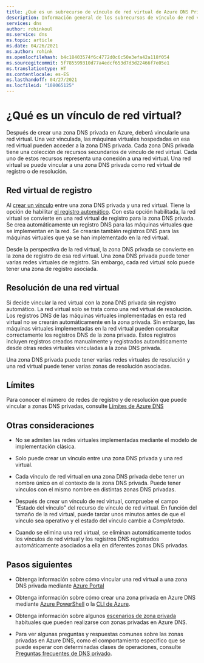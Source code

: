 ```yaml
---
title: ¿Qué es un subrecurso de vínculo de red virtual de Azure DNS Private Zones?
description: Información general de los subrecursos de vínculo de red virtual de una zona privada de Azure DNS
services: dns
author: rohinkoul
ms.service: dns
ms.topic: article
ms.date: 04/26/2021
ms.author: rohink
ms.openlocfilehash: b4c18403574f6c4772d0c6c50e3efa42a118f054
ms.sourcegitcommit: 5f785599310d77a4edcf653d7d3d22466f7e05e1
ms.translationtype: HT
ms.contentlocale: es-ES
ms.lasthandoff: 04/27/2021
ms.locfileid: "108065125"
---
```

# <a name="what-is-a-virtual-network-link"></a>¿Qué es un vínculo de red virtual?

Después de crear una zona DNS privada en Azure, deberá vincularle una red virtual. Una vez vinculada, las máquinas virtuales hospedadas en esa red virtual pueden acceder a la zona DNS privada. Cada zona DNS privada tiene una colección de recursos secundarios de vínculo de red virtual. Cada uno de estos recursos representa una conexión a una red virtual. Una red virtual se puede vincular a una zona DNS privada como red virtual de registro o de resolución.

## <a name="registration-virtual-network"></a>Red virtual de registro

Al [crear un vínculo](./private-dns-getstarted-portal.md#link-the-virtual-network) entre una zona DNS privada y una red virtual. Tiene la opción de habilitar [el registro automático](./private-dns-autoregistration.md). Con esta opción habilitada, la red virtual se convierte en una red virtual de registro para la zona DNS privada. Se crea automáticamente un registro DNS para las máquinas virtuales que se implementan en la red. Se crearán también registros DNS para las máquinas virtuales que ya se han implementado en la red virtual.

Desde la perspectiva de la red virtual, la zona DNS privada se convierte en la zona de registro de esa red virtual. Una zona DNS privada puede tener varias redes virtuales de registro. Sin embargo, cada red virtual solo puede tener una zona de registro asociada.

## <a name="resolution-virtual-network"></a>Resolución de una red virtual

Si decide vincular la red virtual con la zona DNS privada sin registro automático. La red virtual solo se trata como una red virtual de resolución. Los registros DNS de las máquinas virtuales implementadas en esta red virtual no se crearán automáticamente en la zona privada. Sin embargo, las máquinas virtuales implementadas en la red virtual pueden consultar correctamente los registros DNS de la zona privada. Estos registros incluyen registros creados manualmente y registrados automáticamente desde otras redes virtuales vinculadas a la zona DNS privada.

Una zona DNS privada puede tener varias redes virtuales de resolución y una red virtual puede tener varias zonas de resolución asociadas.

## <a name="limits"></a>Límites

Para conocer el número de redes de registro y de resolución que puede vincular a zonas DNS privadas, consulte [Límites de Azure DNS](../azure-resource-manager/management/azure-subscription-service-limits.md#azure-dns-limits)

## <a name="other-considerations"></a>Otras consideraciones

* No se admiten las redes virtuales implementadas mediante el modelo de implementación clásica.

* Solo puede crear un vínculo entre una zona DNS privada y una red virtual.

* Cada vínculo de red virtual en una zona DNS privada debe tener un nombre único en el contexto de la zona DNS privada. Puede tener vínculos con el mismo nombre en distintas zonas DNS privadas.

* Después de crear un vínculo de red virtual, compruebe el campo "Estado del vínculo" del recurso de vínculo de red virtual. En función del tamaño de la red virtual, puede tardar unos minutos antes de que el vínculo sea operativo y el estado del vínculo cambie a *Completado*.

* Cuando se elimina una red virtual, se eliminan automáticamente todos los vínculos de red virtual y los registros DNS registrados automáticamente asociados a ella en diferentes zonas DNS privadas.

## <a name="next-steps"></a>Pasos siguientes

* Obtenga información sobre cómo vincular una red virtual a una zona DNS privada mediante [Azure Portal](./private-dns-getstarted-portal.md#link-the-virtual-network)

* Obtenga información sobre cómo crear una zona privada en Azure DNS mediante [Azure PowerShell](./private-dns-getstarted-powershell.md) o la [CLI de Azure](./private-dns-getstarted-cli.md).

* Obtenga información sobre algunos [escenarios de zona privada](./private-dns-scenarios.md) habituales que pueden realizarse con zonas privadas en Azure DNS.

* Para ver algunas preguntas y respuestas comunes sobre las zonas privadas en Azure DNS, como el comportamiento específico que se puede esperar con determinadas clases de operaciones, consulte [Preguntas frecuentes de DNS privado](./dns-faq-private.md).
